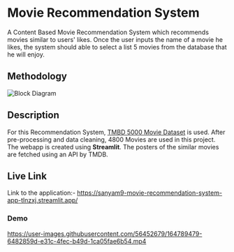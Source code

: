 # Movie Recommendation System
A Content Based Movie Recommendation System which recommends movies similar to users' likes. Once the user inputs the name of a movie he likes, the system should able to select a list 5 movies from the database that he will enjoy.<br>

## **Methodology**
![Block Diagram](https://user-images.githubusercontent.com/56452679/208243714-9b3a7947-8252-462f-b224-0dff3cc71e06.jpg)

## **Description**
For this Recommendation System, [TMBD 5000 Movie Dataset](https://www.kaggle.com/datasets/tmdb/tmdb-movie-metadata?datasetId=138) is used.
After pre-processing and data cleaning, 4800 Movies are used in this project. 
The webapp is created using **Streamlit**.
The posters of the similar movies are fetched using an API by TMDB.

## **Live Link**
Link to the application:- https://sanyam9-movie-recommendation-system-app-tlnzxj.streamlit.app/


### Demo

https://user-images.githubusercontent.com/56452679/164789479-6482859d-e31c-4fec-b49d-1ca05fae6b54.mp4

